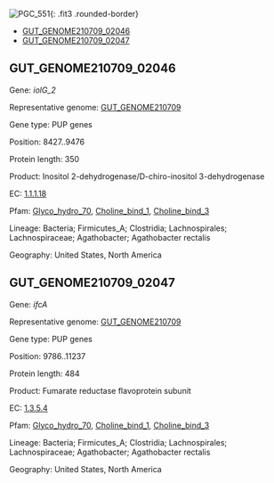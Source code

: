 ![PGC_551](../static/images/Clusters_figure/PGC_551.jpg){: .fit3 .rounded-border}

<ul id="myTab" class="nav nav-tabs">
  <li class="active">
        <a href="#tab1" data-toggle="tab">GUT_GENOME210709_02046</a>
  </li>
<li><a href="#tab2" data-toggle="tab">GUT_GENOME210709_02047</a></li>
</ul>

<div id="myTabContent" class="tab-content">
  <div class="tab-pane fade in active" id="tab1">

<h2 id="GUT_GENOME210709_02046">GUT_GENOME210709_02046</h2>
<p>Gene: <em>iolG_2</em>
<p>Representative genome: <a href="https://www.ebi.ac.uk/metagenomics/genomes/MGYG-HGUT-02492">GUT_GENOME210709</a></p>
<p>Gene type: PUP genes</p>
<p>Position: 8427..9476</p>
<p>Protein length: 350</p>
<p>Product: Inositol 2-dehydrogenase/D-chiro-inositol 3-dehydrogenase</p>
<p>EC: <a href="https://www.brenda-enzymes.org/enzyme.php?ecno=1.1.1.18">1.1.1.18</a></p>
<p>Pfam: <a href="http://pfam.xfam.org/family/Glyco_hydro_70">Glyco_hydro_70</a>, <a href="http://pfam.xfam.org/family/Choline_bind_1">Choline_bind_1</a>, <a href="http://pfam.xfam.org/family/Choline_bind_3">Choline_bind_3</a></p>
<p>Lineage: Bacteria; Firmicutes_A; Clostridia; Lachnospirales; Lachnospiraceae; Agathobacter; Agathobacter rectalis</p>
<p>Geography: United States, North America</p>
  </div>

  <div class="tab-pane fade" id="tab2">

<h2 id="GUT_GENOME210709_02047">GUT_GENOME210709_02047</h2>
<p>Gene: <em>ifcA</em></p>
<p>Representative genome: <a href="https://www.ebi.ac.uk/metagenomics/genomes/MGYG-HGUT-02492">GUT_GENOME210709</a></p>
<p>Gene type: PUP genes</p>
<p>Position: 9786..11237</p>
<p>Protein length: 484</p>
<p>Product: Fumarate reductase flavoprotein subunit</p>
<p>EC: <a href="https://www.brenda-enzymes.org/enzyme.php?ecno=1.3.5.4">1.3.5.4</a></p>
<p>Pfam: <a href="http://pfam.xfam.org/family/Glyco_hydro_70">Glyco_hydro_70</a>, <a href="http://pfam.xfam.org/family/Choline_bind_1">Choline_bind_1</a>, <a href="http://pfam.xfam.org/family/Choline_bind_3">Choline_bind_3</a></p>
<p>Lineage: Bacteria; Firmicutes_A; Clostridia; Lachnospirales; Lachnospiraceae; Agathobacter; Agathobacter rectalis</p>
<p>Geography: United States, North America</p>

  </div>
</div>
